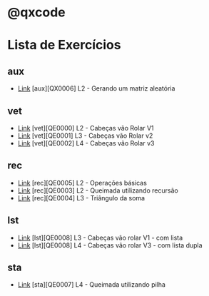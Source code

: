 # @qxcode

Lista de Exercícios
=========================


## aux
- [Link](./0006/Readme.md#qxcode) [aux][QX0006] L2 - Gerando um matriz aleatória


## vet
- [Link](./0000/Readme.md#qxcode) [vet][QE0000] L2 - Cabeças vão Rolar V1
- [Link](./0001/Readme.md#qxcode) [vet][QE0001] L3 - Cabeças vão Rolar v2
- [Link](./0002/Readme.md#qxcode) [vet][QE0002] L4 - Cabeças vão Rolar v3


## rec
- [Link](./0005/Readme.md#qxcode) [rec][QE0005] L2 - Operações básicas
- [Link](./0003/Readme.md#qxcode) [rec][QE0003] L2 - Queimada utilizando recursão
- [Link](./0004/Readme.md#qxcode) [rec][QE0004] L3 - Triângulo da soma


## lst
- [Link](./0008/Readme.md#qxcode) [lst][QE0008] L3 - Cabeças vão rolar V1 - com lista
- [Link](./0009/Readme.md#qxcode) [lst][QE0008] L4 - Cabeças vão rolar V3 - com lista dupla


## sta
- [Link](./0007/Readme.md#qxcode) [sta][QE0007] L4 - Queimada utilizando pilha

